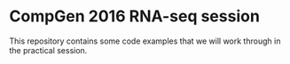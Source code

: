 # CompGen 2016 RNA-seq session

This repository contains some code examples that we will work through in the practical session.

